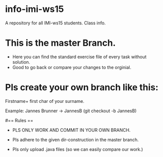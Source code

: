 # info-imi-ws15
A repository for all IMI-ws15 students. Class info.

# This is the master Branch.
- Here you can find the standard exercise file of every task without solution.
- Good to go back or compare your changes to the orginial. 

# Pls create your own branch like this:

Firstname+ first char of your surname.

Example: Jannes Brunner -> JannesB 
(git checkout -b JannesB)

#== Rules ==

- PLS ONLY WORK AND COMMIT IN YOUR OWN BRANCH.

- Pls adhere to the given dir-construction in the master branch.

- Pls only upload .java files (so we can easily compare our work.)




